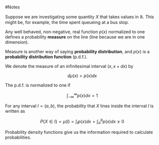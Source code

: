 #Notes 

Suppose we are investigating some quantity $X$ that takes values in $\mathbb{R}$. This might be, for example, the time spent queueing at a bus stop.

Any well behaved, non-negative, real function $p(x)$ normalized to one defines a probability **measure** on the line (line because we are in one dimension).

Measure is another way of saying **probability distribution**, and $p(x)$ is a **probability distribution function** (p.d.f.).

We denote the measure of an infinitesimal interval $(x,x+dx)$ by

$$ d\mu(x)=p(x)dx $$

The p.d.f. is normalized to one if

$$ \int^\infty_{-\infty}p(x)dx=1 $$

For any interval $I=(a,b)$, the probability that $X$ lines inside the interval $I$ is written as

$$ P\{X\in I\}=\mu(I)=\int_Ip(x)dx=\int^b_ap(x)dx \geq 0 $$

Probability density functions give us the information required to calculate probabilities.